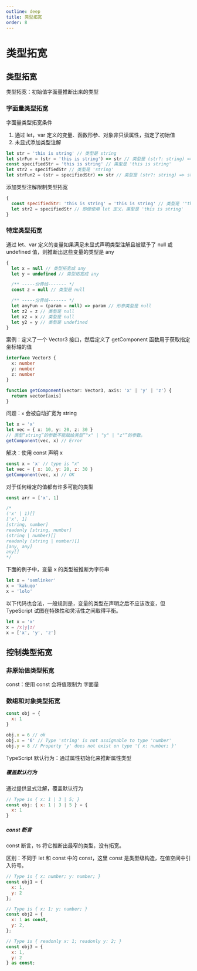 ```yaml
---
outline: deep
title: 类型拓宽
order: 8
---
```


# 类型拓宽

## 类型拓宽

类型拓宽：初始值字面量推断出来的类型

### 字面量类型拓宽

字面量类型拓宽条件

1. 通过 let，var 定义的变量、函数形参、对象非只读属性，指定了初始值
2. 未显式添加类型注解

```ts
let str = 'this is string' // 类型是 string
let strFun = (str = 'this is string') => str // 类型是 (str?: string) => string;
const specifiedStr = 'this is string' // 类型是 'this is string'
let str2 = specifiedStr // 类型是 'string'
let strFun2 = (str = specifiedStr) => str // 类型是 (str?: string) => string;
```

添加类型注解限制类型拓宽

```js
{
  const specifiedStr: 'this is string' = 'this is string' // 类型是 '"this is string"'
  let str2 = specifiedStr // 即便使用 let 定义，类型是 'this is string'
}
```

### 特定类型拓宽

通过 let、var 定义的变量如果满足未显式声明类型注解且被赋予了 null 或 undefined 值，则推断出这些变量的类型是 any

```js
{
  let x = null // 类型拓宽成 any
  let y = undefined // 类型拓宽成 any

  /** -----分界线------- */
  const z = null // 类型是 null

  /** -----分界线------- */
  let anyFun = (param = null) => param // 形参类型是 null
  let z2 = z // 类型是 null
  let x2 = x // 类型是 null
  let y2 = y // 类型是 undefined
}
```

案例：定义了一个 Vector3 接口，然后定义了 getComponent 函数用于获取指定坐标轴的值

```ts
interface Vector3 {
  x: number
  y: number
  z: number
}

function getComponent(vector: Vector3, axis: 'x' | 'y' | 'z') {
  return vector[axis]
}
```

问题：`x` 会被自动扩宽为 string

```ts
let x = 'x'
let vec = { x: 10, y: 20, z: 30 }
// 类型“string”的参数不能赋给类型“"x" | "y" | "z"”的参数。
getComponent(vec, x) // Error
```

解决：使用 const 声明 x

```js
const x = 'x' // type is "x"
let vec = { x: 10, y: 20, z: 30 }
getComponent(vec, x) // OK
```

对于任何给定的值都有许多可能的类型

```js
const arr = ['x', 1]

/*
('x' | 1)[]
['x', 1]
[string, number]
readonly [string, number]
(string | number)[]
readonly (string | number)[]
[any, any]
any[]
*/
```

下面的例子中，变量 x 的类型被推断为字符串

```js
let x = 'semlinker'
x = 'kakuqo'
x = 'lolo'
```

以下代码也合法，一般规则是，变量的类型在声明之后不应该改变，但 TypeScript 试图在特殊性和灵活性之间取得平衡。

```js
let x = 'x'
x = /x|y|z/
x = ['x', 'y', 'z']
```

## 控制类型拓宽

### 非原始值类型拓宽

const：使用 const 会将值限制为 字面量

### 数组和对象类型拓宽

```js
const obj = {
  x: 1
}

obj.x = 6 // ok
obj.x = '6' // Type 'string' is not assignable to type 'number'
obj.y = 8 // Property 'y' does not exist on type '{ x: number; }'
```

TypeScript 默认行为：通过属性初始化来推断属性类型

##### 覆盖默认行为

通过提供显式注解，覆盖默认行为

```js
// Type is { x: 1 | 3 | 5; }
const obj: { x: 1 | 3 | 5 } = {
  x: 1
}
```

##### const 断言

const 断言，ts 将它推断出最窄的类型，没有拓宽。

区别：不同于 let 和 const 中的 const，这里 const 是类型级构造，在值空间中引入符号。

```js
// Type is { x: number; y: number; }
const obj1 = {
  x: 1,
  y: 2
};

// Type is { x: 1; y: number; }
const obj2 = {
  x: 1 as const,
  y: 2,
};

// Type is { readonly x: 1; readonly y: 2; }
const obj3 = {
  x: 1,
  y: 2
} as const;
```
